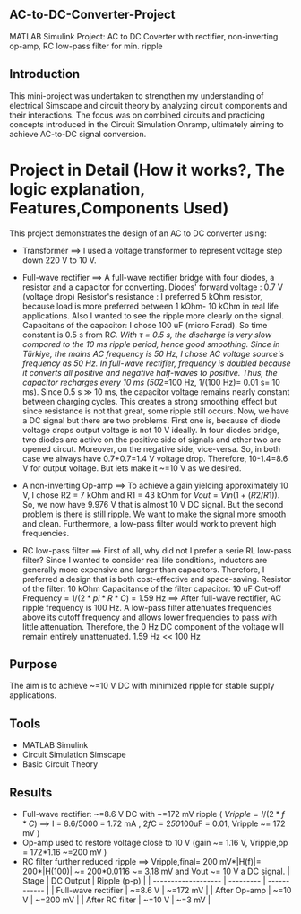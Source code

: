 ## AC-to-DC-Converter-Project
MATLAB Simulink Project: AC to DC Coverter with rectifier, non-inverting op-amp, RC low-pass filter for min. ripple

## Introduction

This mini-project was undertaken to strengthen my understanding of electrical Simscape and circuit theory by analyzing circuit components and their interactions. The focus was on combined circuits and practicing concepts introduced in the Circuit Simulation Onramp, ultimately aiming to achieve AC-to-DC signal conversion.

# Project in Detail (How it works?, The logic explanation, Features,Components Used)

This project demonstrates the design of an AC to DC converter using:

- Transformer ==> I used a voltage transformer to represent voltage step down 220 V to 10 V.
  
- Full-wave rectifier ==> A full-wave rectifier bridge with four diodes, a resistor and a capacitor for converting.
   Diodes' forward voltage : 0.7 V (voltage drop)
   Resistor's resistance : I preferred 5 kOhm resistor, because load is more preferred between 1 kOhm- 10 kOhm in real life applications. Also I wanted to see the ripple more clearly on the signal.
   Capacitans of the capacitor: I chose 100 uF (micro Farad). So time constant is 0.5 s from R*C. With τ = 0.5 s, the discharge is very slow compared to the 10 ms ripple period, hence good smoothing. Since in Türkiye, the mains AC frequency is 50 Hz, I chose AC voltage source's frequency as 50 Hz. In full-wave rectifier, frequency is doubled because it converts all positive and negative half-waves to positive. Thus, the capacitor recharges every 10 ms (50*2=100 Hz, 1/(100 Hz)= 0.01 s= 10 ms). Since 0.5 s ≫ 10 ms, the capacitor voltage remains nearly constant between charging cycles. This creates a strong smoothing effect but since resistance is not that great, some ripple still occurs.
  Now, we have a DC signal but there are two problems. First one is, because of diode voltage drops output voltage is not 10 V ideally. In four diodes bridge, two diodes are active on the positive side of signals and other two are opened circut. Moreover, on the negative side, vice-versa. So, in both case we always have 0.7+0.7=1.4 V voltage drop. Therefore, 10-1.4=8.6 V for output voltage. But lets make it ~=10 V as we desired.
  
- A non-inverting Op-amp ==> To achieve a gain yielding approximately 10 V, I chose R2 = 7 kOhm and R1 = 43 kOhm for $Vout=Vin(1+(R2/R1))$. So, we now have 9.976 V that is almost 10 V DC signal. But the second problem is there is still ripple. We want to make the signal more smooth and clean. Furthermore, a low-pass filter would work to prevent high frequencies.
  
- RC low-pass filter ==> First of all, why did not I prefer a serie RL low-pass filter? Since I wanted to consider real life conditions, inductors are generally more expensive and larger than capacitors. Therefore, I preferred a design that is both cost-effective and space-saving.
   Resistor of the filter: 10 kOhm
   Capacitance of the filter capacitor: 10 uF
   Cut-off Frequency =  $1/(2*pi*R*C)$ = 1.59 Hz
   ==> After full-wave rectifier, AC ripple frequency is 100 Hz. A low-pass filter attenuates frequencies above its cutoff frequency and allows lower frequencies to pass with little attenuation. Therefore, the 0 Hz DC component of the voltage will remain entirely unattenuated. 1.59 Hz << 100 Hz
  
## Purpose
The aim is to achieve ~=10 V DC with minimized ripple for stable supply applications.

## Tools
- MATLAB Simulink
- Circuit Simulation Simscape
- Basic Circuit Theory

## Results  
- Full-wave rectifier: ~=8.6 V DC with ~=172 mV ripple ( $Vripple= I/(2*f*C)$ ==> I = 8.6/5000 = 1.72 mA , 2*f*C = 2*50*100uF = 0.01, Vripple  ~= 172 mV  ) 
- Op-amp used to restore voltage close to 10 V  (gain ~= 1.16 V, Vripple,op = 172*1.16 ~=200 mV )
- RC filter further reduced ripple ==> Vripple,final= 200 mV*|H(f)|= 200*|H(100)| ~= 200*0.0116 ~= 3.18 mV and Vout ~= 10 V a DC signal.
| Stage               | DC Output | Ripple (p-p) |
| ------------------- | --------- | ------------ |
| Full-wave rectifier | ~=8.6 V   | ~=172 mV     |
| After Op-amp        | ~=10 V    | ~=200 mV     |
| After RC filter     | ~=10 V    | ~=3 mV       |

